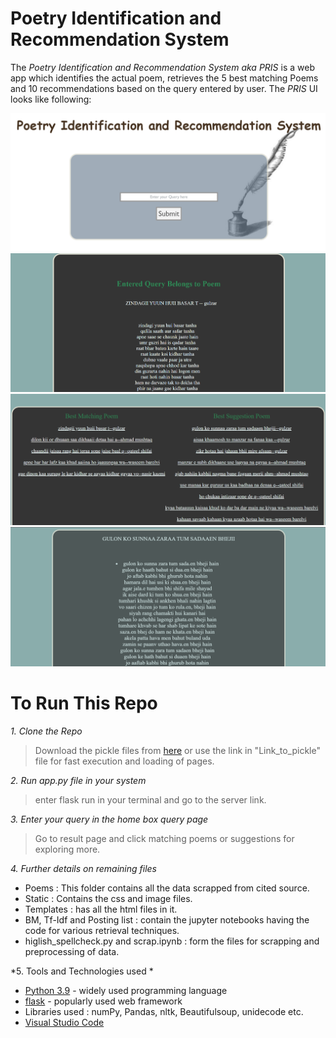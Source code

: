 # Poetry Identification and Recommendation System
The *Poetry Identification and Recommendation System aka PRIS* is a web app which identifies the actual poem, retrieves the 5 best matching Poems and 10 recommendations based on the query entered by user.
The *PRIS* UI looks like following:

![Home Page](Page1.png)
![Match + Suggestion](Page2_.png)
![suggestion page](Page3.png)
![Result Page](Page2.png)

# To Run This Repo
*1. Clone the Repo*

> Download the pickle files from [here](https://drive.google.com/drive/folders/1cCUZ6woLVC89NDFS0wQYtUmbJozj8yYK?usp=sharing) or use the link in "Link_to_pickle" file for fast execution and loading of pages.

*2. Run app.py file in your system*

> enter flask run in your terminal and go to the server link. 

*3. Enter your query in the home box query page*

> Go to result page and click matching poems or suggestions for exploring more.

*4. Further details on remaining files*

- Poems : This folder contains all the data scrapped from cited source.
- Static : Contains the css and image files.
- Templates : has all the html files in it.
- BM, Tf-Idf and Posting list : contain the jupyter notebooks having the code for various retrieval techniques.
- higlish_spellcheck.py and scrap.ipynb : form the files for scrapping and preprocessing of data.

*5. Tools and Technologies used *
- [Python 3.9](https://www.python.org/downloads/release/python-396/) - widely used programming language
- [flask](https://flask.palletsprojects.com/en/2.1.x/) - popularly used web framework
- Libraries used : numPy, Pandas, nltk, Beautifulsoup, unidecode etc.
- [Visual Studio Code](https://code.visualstudio.com/)